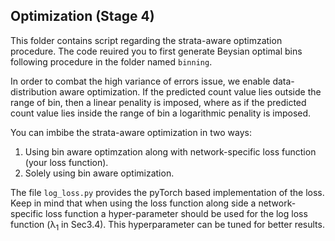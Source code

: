 ## Optimization (Stage 4)

This folder contains script regarding the strata-aware optimzation procedure. The code reuired you to first generate Beysian optimal bins following procedure in the folder named ```binning```. 

In order to combat the high variance of errors issue, we enable data-distribution aware optimization. If the predicted count value lies outside the range of bin, then a linear penality is imposed, where as if the predicted count value lies inside the range of bin a logarithmic penality is imposed. 

You can imbibe the strata-aware optimization in two ways:

1. Using bin aware optimzation along with network-specific loss function (your loss function).
2. Solely using bin aware optimization.

The file ```log_loss.py``` provides the pyTorch based implementation of the loss. Keep in mind that when using the loss function along side a network-specific loss function a hyper-parameter should be used for the log loss function (λ<sub>1</sub> in Sec3.4). This hyperparameter can be tuned for better results.